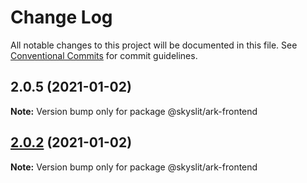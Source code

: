 # Change Log

All notable changes to this project will be documented in this file.
See [Conventional Commits](https://conventionalcommits.org) for commit guidelines.

## 2.0.5 (2021-01-02)

**Note:** Version bump only for package @skyslit/ark-frontend





## [2.0.2](https://github.com/skyslit/ark-core/compare/v2.0.1...v2.0.2) (2021-01-02)

**Note:** Version bump only for package @skyslit/ark-frontend

